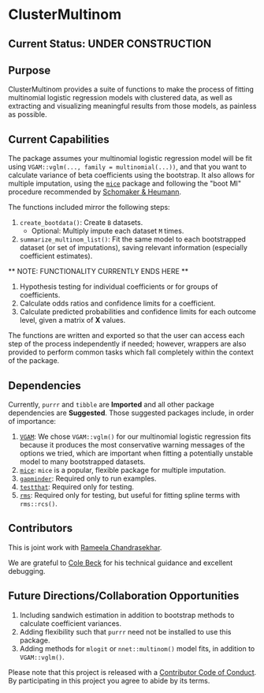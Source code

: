 ClusterMultinom
================

Current Status: UNDER CONSTRUCTION
----------------------------------

Purpose
-------

ClusterMultinom provides a suite of functions to make the process of fitting multinomial logistic regression models with clustered data, as well as extracting and visualizing meaningful results from those models, as painless as possible.

Current Capabilities
--------------------

The package assumes your multinomial logistic regression model will be fit using `VGAM::vglm(..., family = multinomial(...))`, and that you want to calculate variance of beta coefficients using the bootstrap. It also allows for multiple imputation, using the [`mice`](https://CRAN.R-project.org/package=mice) package and following the "boot MI" procedure recommended by [Schomaker & Heumann](https://arxiv.org/abs/1602.07933).

The functions included mirror the following steps:

1.  `create_bootdata()`: Create `B` datasets.
    -   Optional: Multiply impute each dataset `M` times.
2.  `summarize_multinom_list()`: Fit the same model to each bootstrapped dataset (or set of imputations), saving relevant information (especially coefficient estimates).

\*\* NOTE: FUNCTIONALITY CURRENTLY ENDS HERE \*\*

1.  Hypothesis testing for individual coefficients or for groups of coefficients.
2.  Calculate odds ratios and confidence limits for a coefficient.
3.  Calculate predicted probabilities and confidence limits for each outcome level, given a matrix of **X** values.

The functions are written and exported so that the user can access each step of the process independently if needed; however, wrappers are also provided to perform common tasks which fall completely within the context of the package.

Dependencies
------------

Currently, `purrr` and `tibble` are **Imported** and all other package dependencies are **Suggested**. Those suggested packages include, in order of importance:

1.  [`VGAM`](https://cran.r-project.org/package=VGAM): We chose `VGAM::vglm()` for our multinomial logistic regression fits because it produces the most conservative warning messages of the options we tried, which are important when fitting a potentially unstable model to many bootstrapped datasets.
2.  [`mice`](https://cran.r-project.org/package=mice): `mice` is a popular, flexible package for multiple imputation.
3.  [`gapminder`](https://cran.r-project.org/package=gapminder): Required only to run examples.
4.  [`testthat`](https://cran.r-project.org/package=testthat): Required only for testing.
5.  [`rms`](https://cran.r-project.org/package=rms): Required only for testing, but useful for fitting spline terms with `rms::rcs()`.

Contributors
------------

This is joint work with [Rameela Chandrasekhar](http://biostat.mc.vanderbilt.edu/wiki/Main/RameelaChandrasekhar).

We are grateful to [Cole Beck](http://biostat.mc.vanderbilt.edu/wiki/Main/ColeBeck) for his technical guidance and excellent debugging.

Future Directions/Collaboration Opportunities
---------------------------------------------

1.  Including sandwich estimation in addition to bootstrap methods to calculate coefficient variances.
2.  Adding flexibility such that `purrr` need not be installed to use this package.
3.  Adding methods for `mlogit` or `nnet::multinom()` model fits, in addition to `VGAM::vglm()`.

Please note that this project is released with a [Contributor Code of Conduct](CONDUCT.md). By participating in this project you agree to abide by its terms.
